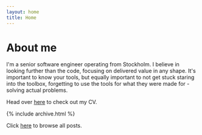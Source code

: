 ```yaml
---
layout: home
title: Home
---
```


# About me

I'm a senior software engineer operating from Stockholm. I believe in looking further than the code, focusing on delivered value in any shape. It's important to know your tools, but equally important to not get stuck staring into the toolbox, forgetting to use the tools for what they were made for - solving actual problems.

Head over [here](cv) to check out my CV.

{% include archive.html %}

Click [here](posts) to browse all posts.
